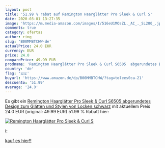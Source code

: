 ```yaml
---
layout: post
title: '51.99 % rabat auf Remington Haarglätter Pro Sleek & Curl S'
date: 2020-03-01 13:27:35
image: 'https://m.media-amazon.com/images/I/516eU1MOsZL._AC_._SL200_.jpg'
comments: true
category: ofertas
author: ring
slug: 'B00MMBTCHW-de'
actualPrice: 24.0 EUR
currency: EUR
price: 24.0
comparePrice: 49.99 EUR
prodname: 'Remington Haarglätter Pro Sleek & Curl S6505  abgerundetes Design zum Glätten und Stylen von Locken  schwarz'
country: 'de'
flag: '🇩🇪'
buyurl: 'https://www.amazon.de/dp/B00MMBTCHW/?tag=tolees0ca-21'
descuento: '51.99'
average: '24.0'
---
```


Es gibt ein [Remington Haarglätter Pro Sleek & Curl S6505  abgerundetes Design zum Glätten und Stylen von Locken  schwarz](https://www.amazon.de/dp/B00MMBTCHW/?tag=tolees0ca-21) mit aktuellem Preis 24.0 EUR (original: 49.99 EUR) 51.99 % Rabatt hier:

[![Remington Haarglätter Pro Sleek & Curl S](https://m.media-amazon.com/images/I/516eU1MOsZL._AC_._SL200_.jpg)](https://www.amazon.de/dp/B00MMBTCHW/?tag=tolees0ca-21)

ℹ️:


[kauf es hier!!](https://www.amazon.de/dp/B00MMBTCHW/?tag=tolees0ca-21)

